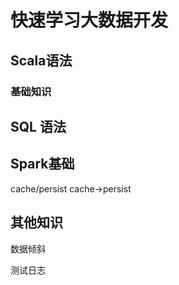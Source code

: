 # 快速学习大数据开发

## Scala语法

### 基础知识

## SQL 语法

## Spark基础

cache/persist cache->persist

## 其他知识

数据倾斜

测试日志